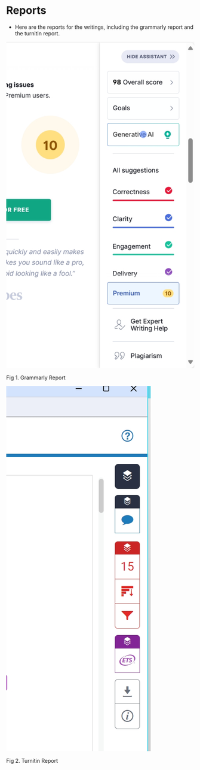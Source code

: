 # Reports
- Here are the reports for the writings, including the grammarly report and the turnitin report. 
<img src="grammarly.png" alt="Flowchart">

Fig 1. Grammarly Report

<img src="turnitin.png" alt="Flowchart">

Fig 2. Turnitin Report
